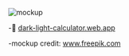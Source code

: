 
![mockup](https://user-images.githubusercontent.com/95465993/152780891-ebc53f28-2b64-41b3-bcfe-dc8f99024bfc.jpg)




-🔗 <a href="https://dark-light-calculator.web.app/">dark-light-calculator.web.app</a>





-mockup credit: <a href='https://www.freepik.com/psd/background'>www.freepik.com</a>

